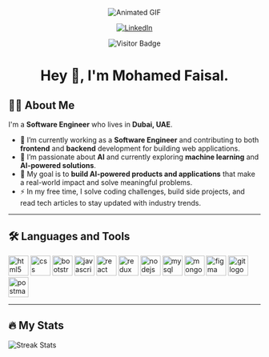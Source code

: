 <div align="center">
  
![Animated GIF](https://media1.giphy.com/media/v1.Y2lkPTc5MGI3NjExY2E5aXNvNXp3bGhjcTF1eWRncmgya2ZlNXI0emw4emN1cjltYmQzaiZlcD12MV9pbnRlcm5hbF9naWZfYnlfaWQmY3Q9Zw/iIqmM5tTjmpOB9mpbn/giphy.gif)

[![LinkedIn](https://img.shields.io/static/v1?message=LinkedIn&logo=linkedin&label=&color=0077B5&logoColor=white&labelColor=&style=for-the-badge)](https://www.linkedin.com/in/mohamed-faisal-340977170/)

![Visitor Badge](https://visitor-badge.laobi.icu/badge?page_id=geekycoder8.geekycoder8&)
  
# Hey 👋, I'm Mohamed Faisal.
</div>


## 👨‍💻 About Me

I'm a **Software Engineer** who lives in **Dubai, UAE**.  

- 🔭 I’m currently working as a **Software Engineer** and contributing to both **frontend** and **backend** development for building web applications.  
- 🌱 I’m passionate about **AI** and currently exploring **machine learning** and **AI-powered solutions**.  
- 🎯 My goal is to **build AI-powered products and applications** that make a real-world impact and solve meaningful problems.  
- ⚡ In my free time, I solve coding challenges, build side projects, and read tech articles to stay updated with industry trends.  

---

## 🛠️ Languages and Tools  

<p>
<img src="https://cdn.jsdelivr.net/gh/devicons/devicon/icons/html5/html5-original.svg" height="40" alt="html5 logo" />
<img src="https://cdn.jsdelivr.net/gh/devicons/devicon/icons/css3/css3-original.svg" height="40" alt="css logo" />
<img src="https://cdn.jsdelivr.net/gh/devicons/devicon/icons/bootstrap/bootstrap-original.svg" height="40" alt="bootstrap logo" />
<img src="https://cdn.jsdelivr.net/gh/devicons/devicon/icons/javascript/javascript-original.svg" height="40" alt="javascript logo" />
<img src="https://cdn.jsdelivr.net/gh/devicons/devicon/icons/react/react-original.svg" height="40" alt="react logo" />
<img src="https://cdn.jsdelivr.net/gh/devicons/devicon/icons/redux/redux-original.svg" height="40" alt="redux logo" />
<img src="https://cdn.jsdelivr.net/gh/devicons/devicon/icons/nodejs/nodejs-original.svg" height="40" alt="nodejs logo" />
<img src="https://cdn.jsdelivr.net/gh/devicons/devicon/icons/mysql/mysql-original.svg" height="40" alt="mysql logo" />
<img src="https://cdn.jsdelivr.net/gh/devicons/devicon/icons/mongodb/mongodb-original.svg" height="40" alt="mongodb logo" />
<img src="https://cdn.jsdelivr.net/gh/devicons/devicon/icons/figma/figma-original.svg" height="40" alt="figma logo" />
<img src="https://cdn.jsdelivr.net/gh/devicons/devicon/icons/git/git-original.svg" height="40" alt="git logo" />
<img src="https://skillicons.dev/icons?i=postman" height="40" alt="postman logo" />
</p>

---

## 🔥 My Stats  

![Streak Stats](https://streak-stats.demolab.com?user=geekycoder8&locale=en&mode=daily&theme=dark&hide_border=false&border_radius=5&order=3)

